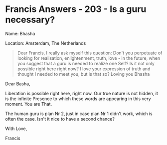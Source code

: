 # Francis Answers - 203 - Is a guru necessary?

Name: Bhasha

Location: Amsterdam, The Netherlands

>Dear Francis, I really ask myself this question: Don't you perpetuate of looking for realisation, enlightenment, truth, love - in the future, when you suggest that a guru is needed to realize one Self? Is it not only possible right here right now? I love your expression of truth and thought I needed to meet you, but is that so? Loving you Bhasha

Dear Basha,

Liberation is possible right here, right now. Our true nature is not hidden, it is the infinite Presence to which these words are appearing in this very moment. You are That.

The human guru is plan Nr 2, just in case plan Nr 1 didn't work, which is often the case. Isn't it nice to have a second chance?

With Love,

Francis